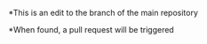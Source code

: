 *This is an edit to the branch of the main repository

*When found, a pull request will be triggered
